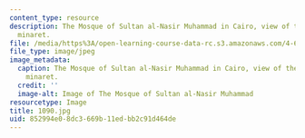```yaml
---
content_type: resource
description: The Mosque of Sultan al-Nasir Muhammad in Cairo, view of the northwestern
  minaret.
file: /media/https%3A/open-learning-course-data-rc.s3.amazonaws.com/4-614-religious-architecture-and-islamic-cultures-fall-2002/852994e08dc3669b11edbb2c91d464de_1090.jpg
file_type: image/jpeg
image_metadata:
  caption: The Mosque of Sultan al-Nasir Muhammad in Cairo, view of the northwestern
    minaret.
  credit: ''
  image-alt: Image of The Mosque of Sultan al-Nasir Muhammad
resourcetype: Image
title: 1090.jpg
uid: 852994e0-8dc3-669b-11ed-bb2c91d464de
---
```

